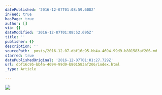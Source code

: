 ```yaml
---
datePublished: '2016-12-07T01:08:59.608Z'
inFeed: true
hasPage: true
author: []
via: {}
dateModified: '2016-12-07T01:08:52.695Z'
title: ''
publisher: {}
description: ''
sourcePath: _posts/2016-12-07-dbf16c95-bb4a-4694-99d9-b801583af206.md
starred: true
datePublishedOriginal: '2016-12-07T01:01:27.729Z'
url: dbf16c95-bb4a-4694-99d9-b801583af206/index.html
_type: Article

---
```

![](https://the-grid-user-content.s3-us-west-2.amazonaws.com/356e41e8-8998-4e19-81ad-7c04ff3f88b3.gif)